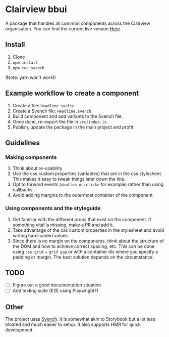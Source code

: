# Clairview bbui

A package that handles all common components across the Clairview organisation. You can find the current live version [Here](http://bbui.clairview.com).

## Install

1. Clone
2. `npm install`
3. `npm run svench`

(Note: yarn won't work!)

## Example workflow to create a component

1. Create a file: `Headline.svelte`
2. Create a Svench file: `Headline.svench`
3. Build component and add variants to the Svench file.
4. Once done, re-export the file in `src/index.js`.
5. Publish, update the package in the main project and profit. 

## Guidelines
### Making components

1. Think about re-usability
2. Use the css custom properties (variables) that are in the css stylesheet. This makes it easy to tweak things later down the line.
3. Opt to forward events (`<button on:click>` for example) rather than using callbacks.
4. Avoid adding margins to the outermost container of the component.

### Using components and the styleguide

1. Get familiar with the different props that exist on the component. If something vital is missing, make a PR and add it.
2. Take advantage of the css custom properties in the stylesheet and avoid writing hard-coded values.
4. Since there is no margin on the components, think about the structure of the DOM and how to achieve correct spacing, etc. This can be done using `css grid` + `grid gap` or with a container div where you specify a padding or margin. The best solution depends on the circumstance.

## TODO

* [ ] Figure out a good documentation situation
* [ ] Add testing suite (E2E using Playwright?)

 ## Other
 
 The project uses [Svench](https://github.com/rixo/svench). It is somewhat akin to Storybook but a lot less bloated and much easier to setup. It also supports HMR for quick development.
